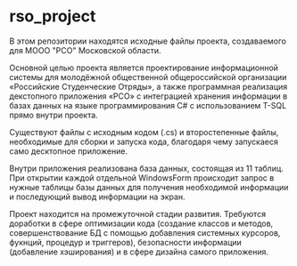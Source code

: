 # rso_project
В этом репозитории находятся исходные файлы проекта, создаваемого для МООО "РСО" Московской области.

Основной целью проекта является проектирование информационной системы для молодёжной общественной общероссийской организации «Российские Студенческие Отряды», а также программная реализация декстопного приложения «РСО» с интеграцией хранения информации в базах данных на языке программирования C# с использованием T-SQL прямо внутри проекта.

Существуют файлы с исходным кодом (.cs) и второстепенные файлы, необходимые для сборки и запуска кода, благодаря чему запускаеся само десктопное приложение.

Внутри приложения реализована база данных, состоящая из 11 таблиц. При открытии каждой отдельной WindowsForm происходит запрос в нужные таблицы базы данных для получения необходимой информации и последующий вывод информации на экран.

Проект находится на промежуточной стадии развития. Требуются доработки в сфере оптимизации кода (создание классов и методов, совершенствование БД с помощью добавления системных курсоров, фукнций, процедур и триггеров), безопасности информации (добавление хэширования) и в сфере дизайна самого приложения.
